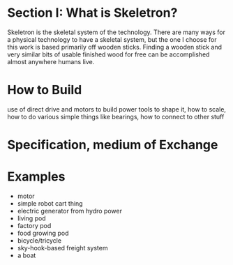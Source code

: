 # Section I: What is Skeletron?

Skeletron is the skeletal system of the technology.  There are many ways for a physical technology to have a skeletal system, but the one I choose for this work is based primarily off wooden sticks.  Finding a wooden stick and very similar bits of usable finished wood for free can be accomplished almost anywhere humans live.  

# How to Build

use of direct drive and motors to build power tools to shape it, how to scale, how to do various simple things like bearings, how to connect to other stuff

# Specification, medium of Exchange

# Examples

- motor
- simple robot cart thing
- electric generator from hydro power
- living pod
- factory pod
- food growing pod
- bicycle/tricycle
- sky-hook-based freight system
- a boat

 

